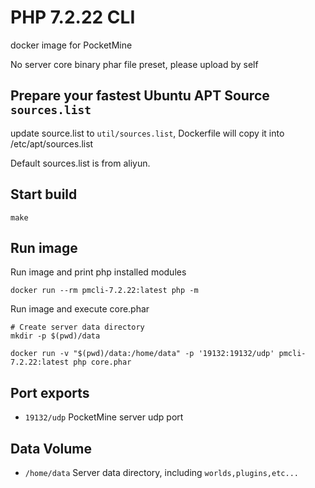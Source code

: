 # PHP 7.2.22 CLI
docker image for PocketMine

No server core binary phar file preset, please upload by self

## Prepare your fastest Ubuntu APT Source `sources.list`
update source.list to `util/sources.list`, Dockerfile will copy it into /etc/apt/sources.list

Default sources.list is from aliyun.

## Start build
~~~
make
~~~

## Run image
Run image and print php installed modules
~~~
docker run --rm pmcli-7.2.22:latest php -m
~~~

Run image and execute core.phar
~~~
# Create server data directory
mkdir -p $(pwd)/data

docker run -v "$(pwd)/data:/home/data" -p '19132:19132/udp' pmcli-7.2.22:latest php core.phar
~~~

## Port exports
* `19132/udp` PocketMine server udp port

## Data Volume
* `/home/data` Server data directory, including `worlds,plugins,etc...`
